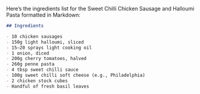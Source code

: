Here’s the ingredients list for the Sweet Chilli Chicken Sausage and Halloumi Pasta formatted in Markdown:

```markdown
## Ingredients

- 10 chicken sausages
- 150g light halloumi, sliced
- 15–20 sprays light cooking oil
- 1 onion, diced
- 200g cherry tomatoes, halved
- 260g penne pasta
- 4 tbsp sweet chilli sauce
- 100g sweet chilli soft cheese (e.g., Philadelphia)
- 2 chicken stock cubes
- Handful of fresh basil leaves
```